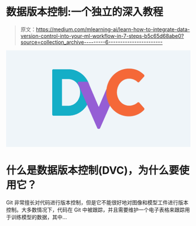 # 数据版本控制:一个独立的深入教程

> 原文：<https://medium.com/mlearning-ai/learn-how-to-integrate-data-version-control-into-your-ml-workflow-in-7-steps-b5c65d68abe0?source=collection_archive---------6----------------------->

![](img/c59a25b8374f1971b05fbfe5d9310f38.png)

# 什么是数据版本控制(DVC)，为什么要使用它？

Git 非常擅长对代码进行版本控制，但是它不能很好地对图像和模型工件进行版本控制。大多数情况下，代码在 Git 中被跟踪，并且需要维护一个电子表格来跟踪用于训练模型的数据，其中…